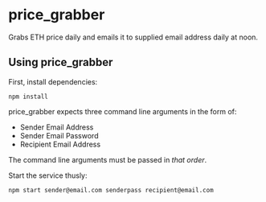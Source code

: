 # price_grabber
Grabs ETH price daily and emails it to supplied email address daily at noon.

## Using price_grabber
First, install dependencies:

`npm install`

price_grabber expects three command line arguments in the form of:
- Sender Email Address
- Sender Email Password
- Recipient Email Address

The command line arguments must be passed in _that order_.

Start the service thusly:

`npm start sender@email.com senderpass recipient@email.com`
